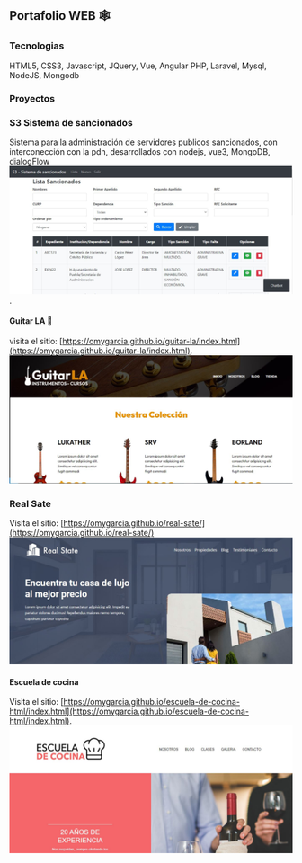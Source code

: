 ## Portafolio WEB :spider_web:

### Tecnologias
HTML5, CSS3, Javascript, JQuery, Vue, Angular 
PHP, Laravel, Mysql, NodeJS, Mongodb

### Proyectos
### S3 Sistema de sancionados
Sistema para la administración de servidores publicos sancionados, con interconección con la pdn, desarrollados con nodejs, vue3, MongoDB, dialogFlow
![Imagen lista sancionados](https://raw.githubusercontent.com/omygarcia/omygarcia/main/img/ssancionados_lista_sancionados.JPG).

#### Guitar LA :guitar:
visita el sitio:
[https://omygarcia.github.io/guitar-la/index.html](https://omygarcia.github.io/guitar-la/index.html).
![Imagen principal guitarLA](https://raw.githubusercontent.com/omygarcia/guitar-la/main/img/principal_guitar_la.JPG)

### Real Sate
Visita el sitio:
[https://omygarcia.github.io/real-sate/](https://omygarcia.github.io/real-sate/)
![Imagen del Index](https://raw.githubusercontent.com/omygarcia/real-sate/main/src/img/banner_rt_inicio.JPG)

#### Escuela de cocina
Visita el sitio:
[https://omygarcia.github.io/escuela-de-cocina-html/index.html](https://omygarcia.github.io/escuela-de-cocina-html/index.html).
![Imagen del Index](https://raw.githubusercontent.com/omygarcia/escuela-de-cocina-html/main/img/index_ec.jpg)
